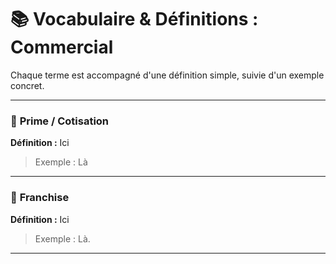 # 📚 Vocabulaire & Définitions : Commercial

Chaque terme est accompagné d'une définition simple, suivie d'un exemple concret.

---

### 🔹 **Prime / Cotisation**
**Définition :** Ici  
>Exemple : Là

---

### 🔹 **Franchise**
**Définition :** Ici
>Exemple : Là.

---